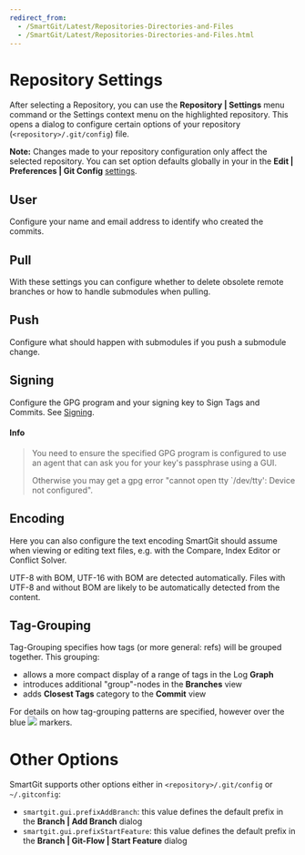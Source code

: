 ```yaml
---
redirect_from:
  - /SmartGit/Latest/Repositories-Directories-and-Files
  - /SmartGit/Latest/Repositories-Directories-and-Files.html
---
```

# Repository Settings

After selecting a Repository, you can use the **Repository \| Settings** menu command or the Settings context menu on the highlighted repository.
This opens a dialog to configure certain options of your repository (`<repository>/.git/config`) file.

**Note:** Changes made to your repository configuration only affect the selected repository. 
You can set option defaults globally in your in the **Edit \| Preferences \| Git Config** [settings](../Preferences/Commands.md#git-config).

## User

Configure your name and email address to identify who created the commits.

## Pull

With these settings you can configure whether to delete obsolete remote branches or how to handle submodules when pulling.

## Push

Configure what should happen with submodules if you push a submodule change.

## Signing

Configure the GPG program and your signing key to Sign Tags and Commits.
See [Signing](../HowTos/Sign-Tags-and-Commits.md).

#### Info
> You need to ensure the specified GPG program is configured to use an agent that can ask you for your key's passphrase using a GUI.
> 
> Otherwise you may get a gpg error "cannot open tty \`/dev/tty': Device not configured".

## Encoding

Here you can also configure the text encoding SmartGit should assume when viewing or editing text files, e.g. with the Compare, Index Editor or Conflict Solver.

UTF-8 with BOM, UTF-16 with BOM are detected automatically.
Files with UTF-8 and without BOM are likely to be automatically detected from the content.

## Tag-Grouping

Tag-Grouping specifies how tags (or more general: refs) will be grouped together.
This grouping:

-   allows a more compact display of a range of tags in the Log **Graph**
-   introduces additional "group"-nodes in the **Branches** view
-   adds **Closest Tags** category to the **Commit** view

For details on how tag-grouping patterns are specified, however over the blue ![](images/icons/emoticons/information.png) markers.

# Other Options

SmartGit supports other options either in `<repository>/.git/config` or `~/.gitconfig`:

- `smartgit.gui.prefixAddBranch`: this value defines the default prefix in the **Branch \| Add Branch** dialog
- `smartgit.gui.prefixStartFeature`: this value defines the default prefix in the **Branch \| Git-Flow \| Start Feature** dialog
